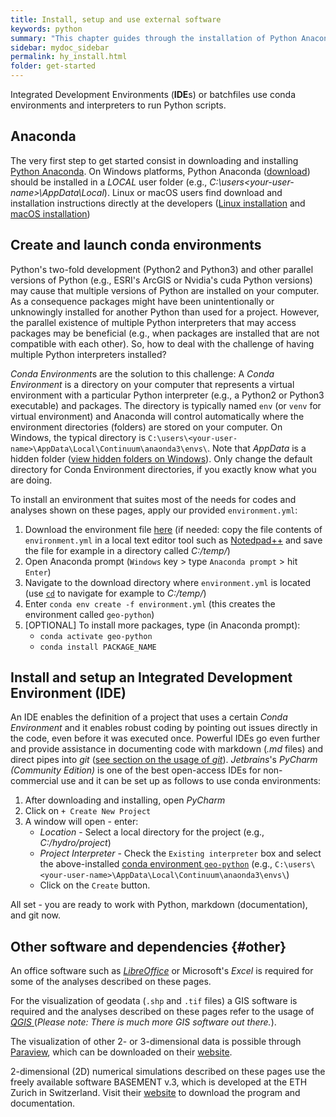 ```yaml
---
title: Install, setup and use external software
keywords: python
summary: "This chapter guides through the installation of Python Anaconda and Conda environments."
sidebar: mydoc_sidebar
permalink: hy_install.html
folder: get-started
---
```



Integrated Development Environments (**IDE**s) or batchfiles use conda environments and interpreters to run Python scripts.

## Anaconda<a name="conda"></a>
The very first step to get started consist in downloading and installing [Python Anaconda](https://www.anaconda.com/distribution/). On Windows platforms, Python Anaconda ([download](https://docs.anaconda.com/anaconda/install/windows/)) should be installed in a *LOCAL* user folder (e.g., *C:\users\<your-user-name>\AppData\Local*). Linux or macOS users find download and installation instructions directly at the developers ([Linux installation](https://docs.anaconda.com/anaconda/install/linux/) and [macOS installation](https://docs.anaconda.com/anaconda/install/mac-os/))

## Create and launch conda environments<a name="conda-env"></a>
Python's two-fold development (Python2 and Python3) and other parallel versions of Python (e.g., ESRI's ArcGIS or Nvidia's cuda Python versions) may cause that multiple versions of Python are installed on your computer. As a consequence packages might have been unintentionally or unknowingly installed for another Python than used for a project. However, the parallel existence of multiple Python interpreters that may access packages may be beneficial (e.g., when packages are installed that are not compatible with each other). So, how to deal with the challenge of having multiple Python interpreters installed? 

*Conda Environment*s are the solution to this challenge: A *Conda Environment* is a directory on your computer that represents a virtual environment with a particular Python interpreter (e.g., a Python2 or Python3 executable) and packages. The directory is typically named `env` (or `venv` for virtual environment) and Anaconda will control automatically where the environment directories (folders) are stored on your computer. On Windows, the typical directory is `C:\users\<your-user-name>\AppData\Local\Continuum\anaonda3\envs\`. Note that *AppData* is a hidden folder ([view hidden folders on Windows](https://support.microsoft.com/en-us/help/4028316/windows-view-hidden-files-and-folders-in-windows-10)). Only change the default directory for Conda Environment directories, if you exactly know what you are doing.

To install an environment that suites most of the needs for codes and analyses shown on these pages, apply our provided `environment.yml`:

1. Download the environment file [here](https://github.com/hydro-informatics/materials/blob/master/python/environment.yml) (if needed: copy the file contents of `environment.yml` in a local text editor tool such as [Notedpad++](https://notepad-plus-plus.org/) and save the file for example in a directory called *C:/temp/*)
1. Open Anaconda prompt (`Windows` key > type `Anaconda prompt` > hit `Enter`)
1. Navigate to the download directory where `environment.yml` is located (use [`cd`](https://www.digitalcitizen.life/command-prompt-how-use-basic-commands) to navigate for example to *C:/temp/*)
1. Enter `conda env create -f environment.yml` (this creates the environment called `geo-python`)
1. [OPTIONAL] To install more packages, type (in Anaconda prompt):
    - `conda activate geo-python`
    - `conda install PACKAGE_NAME`

## Install and setup an Integrated Development Environment (IDE)
An IDE enables the definition of a project that uses a certain *Conda Environment* and it enables robust coding by pointing out issues directly in the code, even before it was executed once. Powerful IDEs go even further and provide assistance in documenting code with markdown (*.md* files) and direct pipes into *git* ([see section on the usage of *git*](hy_git.html)). *Jetbrains*'s *PyCharm (Community Edition)* is one of the best open-access IDEs for non-commercial use and it can be set up as follows to use conda environments:

1. After downloading and installing, open *PyCharm*
1. Click on `+ Create New Project`
1. A window will open - enter:
    - *Location* - Select a local directory for the project (e.g., *C:/hydro/project*)
    - *Project Interpreter* - Check the `Existing interpreter` box and select the above-installed [conda environment `geo-python`](#conda-env) (e.g., `C:\users\<your-user-name>\AppData\Local\Continuum\anaonda3\envs\`)
    - Click on the `Create` button.

All set - you are ready to work with Python, markdown (documentation), and git now.


## Other software and dependencies {#other}

An office software such as [*LibreOffice*][libreoffice] or Microsoft's *Excel* is required for some of the analyses described on these pages.

For the visualization of geodata (`.shp` and `.tif` files) a GIS software is required and the analyses described on these pages refer to the usage of [*QGIS* ](https://www.qgis.org/en/site/forusers/download.html) (*Please note: There is much more GIS software out there.*).

The visualization of other 2- or 3-dimensional data is possible through [Paraview](https://www.paraview.org/), which can be downloaded on their [website](https://www.paraview.org/).

2-dimensional (2D) numerical simulations described on these pages use the freely available software BASEMENT v.3, which is developed at the ETH Zurich in Switzerland. Visit their [website](https://basement.ethz.ch/) to download the program and documentation.



[libreoffice]: https://www.libreoffice.org/
